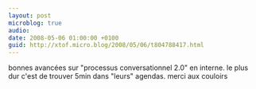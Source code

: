 ```yaml
---
layout: post
microblog: true
audio: 
date: 2008-05-06 01:00:00 +0100
guid: http://xtof.micro.blog/2008/05/06/t804788417.html
---
```

bonnes avancées sur "processus conversationnel 2.0" en interne. le plus dur c'est de trouver 5min dans "leurs" agendas. merci aux couloirs
